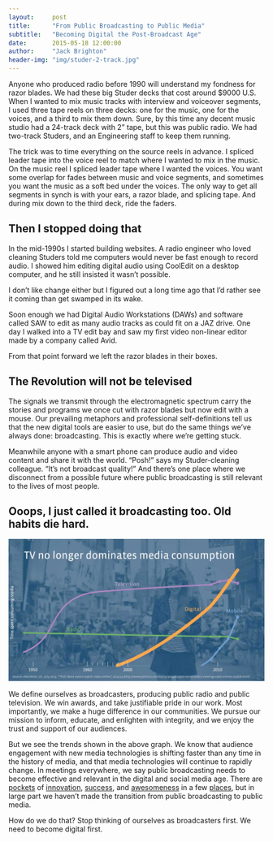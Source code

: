 ```yaml
---
layout:     post
title:      "From Public Broadcasting to Public Media"
subtitle:   "Becoming Digital the Post-Broadcast Age"
date:       2015-05-18 12:00:00
author:     "Jack Brighton"
header-img: "img/studer-2-track.jpg"
---
```


Anyone who produced radio before 1990 will understand my fondness for razor blades. We had these big Studer decks that cost around $9000 U.S.  When I wanted to mix music tracks with interview and voiceover segments, I used three tape reels on three decks: one for the music, one for the voices, and a third to mix them down. Sure, by this time any decent music studio had a 24-track deck with 2” tape, but this was public radio. We had two-track Studers, and an Engineering staff to keep them running. 

The trick was to time everything on the source reels in advance. I spliced leader tape into the voice reel to match where I wanted to mix in the music. On the music reel I spliced leader tape where I wanted the voices. You want some overlap for fades between music and voice segments, and sometimes you want the music as a soft bed under the voices. The only way to get all segments in synch is with your ears, a razor blade, and splicing tape.  And during mix down to the third deck, ride the faders. 

## Then I stopped doing that

In the mid-1990s I started building websites. A radio engineer who loved cleaning Studers told me computers would never be fast enough to record audio. I showed him editing digital audio using CoolEdit on a desktop computer, and he still insisted it wasn’t possible. 

I don’t like change either but I figured out a long time ago that I’d rather see it coming than get swamped in its wake.  

Soon enough we had Digital Audio Workstations (DAWs) and software called SAW to edit as many audio tracks as could fit on a JAZ drive. One day I walked into a TV edit bay and saw my first video non-linear editor made by a company called Avid.

From that point forward we left the razor blades in their boxes. 

## The Revolution will not be televised

The signals we transmit through the electromagnetic spectrum carry the stories and programs we once cut with razor blades but now edit with a mouse.  Our prevailing metaphors and professional self-definitions tell us that the new digital tools are easier to use, but do the same things we’ve always done: broadcasting. This is exactly where we’re getting stuck. 

Meanwhile anyone with a smart phone can produce audio and video content and share it with the world. “Posh!” says my Studer-cleaning colleague. “It’s not broadcast quality!” And there’s one place where we disconnect from a possible future where public broadcasting is still relevant to the lives of most people.  

## Ooops, I just called it broadcasting too. Old habits die hard.

![chart showing rapid growth of digital media consumption](/img/media-comparison-voters.jpg)

We define ourselves as broadcasters, producing public radio and public television. We win awards, and take justifiable pride in our work. Most importantly, we make a huge difference in our communities. We pursue our mission to inform, educate, and enlighten with integrity, and we enjoy the trust and support of our audiences.

But we see the trends shown in the above graph. We know that audience engagement with new media technologies is shifting faster than any time in the history of media, and that media technologies will continue to rapidly change. In meetings everywhere, we say public broadcasting needs to become effective and relevant in the digital and social media age. There are [pockets](http://www.northcountrypublicradio.org/) of [innovation](http://socialmediadesk.tumblr.com/), [success](http://www.opb.org/), and [awesomeness](http://blog.apps.npr.org/) in a few [places](http://www.kqed.org/), but in large part we haven’t made the transition from public broadcasting to public media. 

How do we do that? Stop thinking of ourselves as broadcasters first. We need to become digital first.